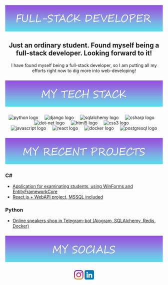 <div align="center">
    <img src="./fullstack_developer.png" alt="fullstack logo"  />
    <h2 align="center">Just an ordinary student. Found myself being a full-stack developer. Looking forward to it!</h2>
    <p align="center">I have found myself being a full-stack developer, so I am putting all my efforts right now to dig more into web-developing!</p>
    

  ###

  <img src="./tech-stack.png" alt="tech logo"  />

  ###

  <div align="center">
    <div>
      <img src="https://cdn.jsdelivr.net/gh/devicons/devicon/icons/python/python-original.svg" height="40" alt="python logo"  />
      <img width="12" />
      <img src="https://cdn.jsdelivr.net/gh/devicons/devicon/icons/django/django-plain.svg" height="40" alt="django logo"  />
      <img width="12" />
      <img src="https://cdn.jsdelivr.net/gh/devicons/devicon/icons/sqlalchemy/sqlalchemy-original.svg" height="40" alt="sqlalchemy logo"  />
      <img width="12" />
      <img src="https://cdn.jsdelivr.net/gh/devicons/devicon/icons/csharp/csharp-original.svg" height="40" alt="csharp logo"  />
      <img width="12" />
      <img src="https://cdn.jsdelivr.net/gh/devicons/devicon/icons/dot-net/dot-net-plain-wordmark.svg" height="40" alt="dot-net logo"  />
      <img width="12" />
      <img src="https://cdn.jsdelivr.net/gh/devicons/devicon/icons/html5/html5-original.svg" height="40" alt="html5 logo"  />
      <img width="12" />
            <img src="https://cdn.jsdelivr.net/gh/devicons/devicon/icons/css3/css3-original.svg" height="40" alt="css3 logo"  />
      <img width="12" />
    </div>
    <div>
      <img src="https://cdn.jsdelivr.net/gh/devicons/devicon/icons/javascript/javascript-original.svg" height="40" alt="javascript logo"  />
      <img width="12" />
      <img src="https://cdn.jsdelivr.net/gh/devicons/devicon/icons/react/react-original.svg" height="40" alt="react logo"  />
      <img width="12" />
      <img src="https://cdn.jsdelivr.net/gh/devicons/devicon/icons/docker/docker-plain-wordmark.svg" height="40" alt="docker logo"  />
      <img width="12" />
      <img src="https://cdn.jsdelivr.net/gh/devicons/devicon/icons/postgresql/postgresql-original.svg" height="40" alt="postgresql logo"  />
    </div>
  </div>

  ###

  <img src="./recent_projects.png" alt="recent logo"  />

  ###
  <div align='left'>
    <h3 align='left'>C#</h3>
    <ul>
      <li><a href="https://github.com/YehorBelyi/TestingApp">Application for examinating students, using WinForms and EntityFrameworkCore</a></li>
      <li><a href="https://github.com/YehorBelyi/Cars-With-Api">React.js + WebAPI project, MSSQL included</a></li>
    </ul>
  </div>

  <div align='left'>
    <h3 align='left'>Python</h3>
    <ul>
      <li><a href="https://github.com/YehorBelyi/TestingApp">Online sneakers shop in Telegram-bot (Aiogram, SQLAlchemy, Redis, Docker)</a></li>
    </ul>
  </div>

  ###

  <img src="./socials.png" alt="recent logo"  />

  ###

  <div align="center">
    <img src="./instagram.png" alt="instagram logo" height="30" width="30" />
    <img src="./linkedin.png" alt="lindedin logo" height="30" width="30"/>
  </div>

  ###
</div>